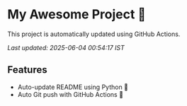 # My Awesome Project 🚀

This project is automatically updated using GitHub Actions.

_Last updated: 2025-06-04 00:54:17 IST_

## Features
- Auto-update README using Python 🐍
- Auto Git push with GitHub Actions 🤖
